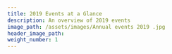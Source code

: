```yaml
---
title: 2019 Events at a Glance
description: An overview of 2019 events
image_path: /assets/images/Annual events 2019 .jpg
header_image_path:
weight_number: 1
---
```


